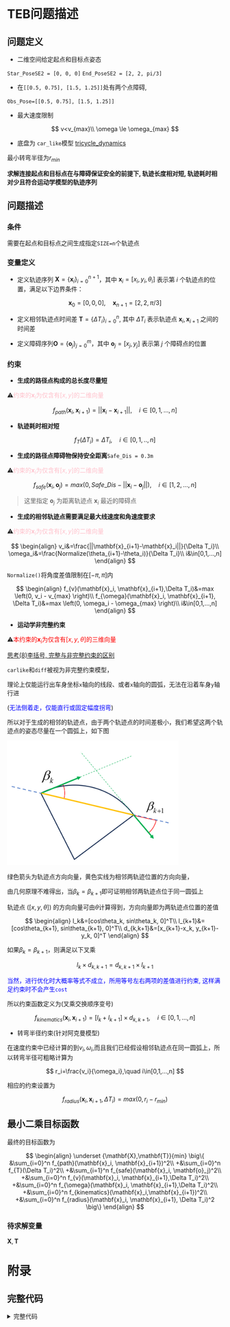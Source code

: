 # TEB问题描述

## 问题定义

- 二维空间给定起点和目标点姿态

`Star_PoseSE2 = [0, 0, 0]`
`End_PoseSE2 = [2, 2, pi/3]`

- 在`[[0.5, 0.75], [1.5, 1.25]]`处有两个点障碍,

`Obs_Pose=[[0.5, 0.75], [1.5, 1.25]]`

- 最大速度限制

$$
v<v_{max}\\
\omega \le \omega_{max}
$$

- 底盘为 `car_like`模型 [tricycle_dynamics](/Kinetics/tricycle_Kinetics.md)

最小转弯半径为$r_{min}$

**求解连接起点和目标点在与障碍保证安全的前提下, 轨迹长度相对短, 轨迹耗时相对少且符合运动学模型的轨迹序列**

## 问题描述

### 条件

需要在起点和目标点之间生成指定`SIZE=n`个轨迹点

### 变量定义

- 定义轨迹序列 $\mathbf{X} = \{ \mathbf{x}_i \}_{i=0}^{n+1}$，其中 $\mathbf{x}_i = [x_i, y_i, \theta_i]$ 表示第 $i$ 个轨迹点的位置，满足以下边界条件：

$$
\mathbf{x}_0 = [0, 0, 0], \quad \mathbf{x}_{n+1} = [2, 2, \pi/3]
$$

- 定义相邻轨迹点时间差 $\mathbf{T} = \{ \Delta T_i \}_{i=0}^{n}$, 其中 $\Delta T_i$ 表示轨迹点 $\mathbf{x}_i, \mathbf{x}_{i+1}$ 之间的时间差

- 定义障碍序列$\mathbf{O}=\{\mathbf{o}_j \}_{j=0}^m$，其中 $\mathbf{o}_j = [x_j, y_j]$ 表示第 $j$ 个障碍点的位置


### 约束

- **生成的路径点构成的总长度尽量短**

⚠️<font color='pink'>约束的$\mathbf{x}_i$为仅含有$[x,y]$的二维向量</font>

$$
f_{path}(\mathbf{x}_i, \mathbf{x}_{i+1})=||\mathbf{x}_i-\mathbf{x}_{i+1}||,\quad i\in[0,1,...,n]
$$

- **轨迹耗时相对短**

$$
f_{T}(\Delta T_i)=\Delta T_i,\quad i\in[0,1,..,n]
$$

- **生成的路径点障碍物保持安全距离**`Safe_Dis = 0.3m`

⚠️<font color='pink'>约束的$\mathbf{x}_i$为仅含有$[x,y]$的二维向量</font>

$$
f_{safe}(\mathbf{x}_i, \mathbf{o}_j)=max \left( 0,Safe\_Dis-||\mathbf{x}_i - \mathbf{o}_j||\right),\quad i\in[1,2,...,n]
$$

> 这里指定 $\mathbf{o}_j$ 为距离轨迹点 $\mathbf{x}_i$ 最近的障碍点

- **生成的相邻轨迹点需要满足最大线速度和角速度要求**

⚠️<font color='pink'>约束的$\mathbf{x}_i$为仅含有$[x,y]$的二维向量</font>

$$
\begin{align}
v_i&=\frac{||\mathbf{x}_{i+1}-\mathbf{x}_i||}{\Delta T_i}\\
\omega_i&=\frac{Normalize(\theta_{i+1}-\theta_i)}{\Delta T_i}\\
i&\in[0,1,...,n]
\end{align}
$$

`Normalize()`将角度差值限制在$[-\pi, \pi]$内

$$
\begin{align}
f_{v}(\mathbf{x}_i, \mathbf{x}_{i+1},\Delta T_i)&=max \left(0, v_i - v_{max} \right)\\
f_{\omega}(\mathbf{x}_i, \mathbf{x}_{i+1}, \Delta T_i)&=max \left(0, \omega_i - \omega_{max} \right)\\
i&\in[0,1,...,n]
\end{align}
$$

- **运动学非完整约束**

⚠️<font color='red'>本约束的$\mathbf{x}_i$为仅含有$[x,y,\theta]$的三维向量</font>

[思考(8)李括号, 完整与非完整约束的区别](https://zhuanlan.zhihu.com/p/48662038)

`carlike`和`diff`被视为非完整约束模型，

理论上仅能运行出车身坐标`x`轴向的线段、或者`x`轴向的圆弧，无法在沿着车身`y`轴行进

(<font color='blue'>无法侧着走，仅能直行或固定幅度拐弯</font>)

所以对于生成的相邻的轨迹点，由于两个轨迹点的时间差极小，我们希望这两个轨迹点的姿态尽量在一个圆弧上，如下图

<img  src="picture/demo.png" width="400" />

绿色箭头为轨迹点方向向量，黄色实线为相邻两轨迹位置的方向向量，

由几何原理不难得出，当$\beta_k=\beta_{k+1}$即可证明相邻两轨迹点位于同一圆弧上

轨迹点 ($[x,y,\theta]$) 的方向向量可由$\theta$计算得到，方向向量即为两轨迹点位置的差值

$$
\begin{align}
l_k&=[cos\theta_k, sin\theta_k, 0]^T\\
l_{k+1}&=[cos\theta_{k+1}, sin\theta_{k+1}, 0]^T\\
d_{k,k+1}&=[x_{k+1}-x_k, y_{k+1}-y_k, 0]^T
\end{align}
$$

如果$\beta_k=\beta_{k+1}$，则满足以下叉乘

$$
l_k\times d_{k,k+1}=d_{k,k+1}\times l_{k+1}
$$

<font color='blue'>当然，进行优化时大概率等式不成立，所用等号左右两项的差值进行约束, 这样满足约束时不会产生`cost`</font>

所以约束函数定义为(叉乘交换顺序变号)

$$
f_{kinematics}(\mathbf{x}_i,\mathbf{x}_{i+1})=[l_k+l_{k+1}]\times d_{k,k+1},\quad i\in[0,1,...,n]
$$

- 转弯半径约束(针对阿克曼模型)

在速度约束中已经计算的到$v_i,\omega_i$,而且我们已经假设相邻轨迹点在同一圆弧上，所以转弯半径可粗略计算为

$$
r_i=\frac{v_i}{\omega_i},\quad i\in[0,1,...,n]
$$

相应的约束设置为

$$
f_{radius}(\mathbf{x}_i, \mathbf{x}_{i+1}, \Delta T_i)=max \left(0, r_i - r_{min} \right)
$$

## 最小二乘目标函数

最终的目标函数为

$$
\begin{align}
\underset {\mathbf{X},\mathbf{T}}{min} \big\{
&\sum_{i=0}^n f_{path}(\mathbf{x}_i, \mathbf{x}_{i+1})^2\\
+&\sum_{i=0}^n f_{T}(\Delta T_i)^2\\
+&\sum_{i=1}^n f_{safe}(\mathbf{x}_i, \mathbf{o}_j)^2\\
+&\sum_{i=0}^n f_{v}(\mathbf{x}_i, \mathbf{x}_{i+1},\Delta T_i)^2\\
+&\sum_{i=0}^n f_{\omega}(\mathbf{x}_i, \mathbf{x}_{i+1},\Delta T_i)^2\\
+&\sum_{i=0}^n f_{kinematics}(\mathbf{x}_i,\mathbf{x}_{i+1})^2\\
+&\sum_{i=0}^n f_{radius}(\mathbf{x}_i, \mathbf{x}_{i+1}, \Delta T_i)^2
\big\}
\end{align}
$$

### 待求解变量

$\mathbf{X},\mathbf{T}$


# 附录

## 完整代码

<details> <summary>完整代码</summary>
<pre><code> 
import numpy as np
import matplotlib.pyplot as plt
from matplotlib.patches import Circle
from scipy.optimize import minimize

class DynamicTEBPlanner:
    def __init__(self, start_pose, end_pose, initial_obstacles, n_points=10, 
                 safe_distance=0.3, v_max=1.0, omega_max=np.pi/4, r_min=0.5):
        # 初始化参数
        self.start_pose = np.array(start_pose)
        self.end_pose = np.array(end_pose)
        self.obstacles = np.array(initial_obstacles)
        self.n_points = n_points
        self.safe_distance = safe_distance
        self.v_max = v_max
        self.omega_max = omega_max
        self.r_min = r_min
        
        # 初始化轨迹
        self.poses = None
        self.dt = None
        
        # 创建图形界面
        self.fig, self.ax = plt.subplots(figsize=(10, 8))
        self.fig.canvas.mpl_connect('button_press_event', self.on_press)
        self.fig.canvas.mpl_connect('motion_notify_event', self.on_drag)
        self.fig.canvas.mpl_connect('button_release_event', self.on_release)
        
        # 障碍物拖动状态
        self.dragging = False
        self.dragged_index = -1
        self.original_position = None
        
        # 初始规划并显示
        self.optimize_trajectory()
        self.update_plot()
        
        plt.title('Dynamic Obstacle Trajectory Planning - Drag obstacles to update')
        plt.xlabel('X (m)')
        plt.ylabel('Y (m)')
        plt.grid(True)
        plt.axis('equal')
        plt.show()
    
    def _generate_initial_guess(self, poses=None):
        """生成初始猜测轨迹，可基于当前轨迹优化"""
        if poses is None or len(poses) != self.n_points + 2:
            # 初始猜测：线性插值
            x_vals = np.linspace(self.start_pose[0], self.end_pose[0], self.n_points + 2)
            y_vals = np.linspace(self.start_pose[1], self.end_pose[1], self.n_points + 2)
            theta_vals = np.linspace(self.start_pose[2], self.end_pose[2], self.n_points + 2)
            total_time = 5.0
            dt_vals = np.ones(self.n_points + 1) * (total_time / (self.n_points + 1))
        else:
            # 基于当前轨迹的扰动作为初始猜测，加速收敛
            x_vals = poses[:, 0]
            y_vals = poses[:, 1]
            theta_vals = poses[:, 2]
            dt_vals = np.ones(self.n_points + 1) * (sum(self.dt) / (self.n_points + 1)) if self.dt is not None else np.ones(self.n_points + 1) * 0.5
        
        x = np.zeros(3 * self.n_points + (self.n_points + 1))
        for i in range(self.n_points):
            x[3*i:3*i+3] = [x_vals[i+1], y_vals[i+1], theta_vals[i+1]]
        x[3*self.n_points:] = dt_vals
        
        return x
    
    def _extract_variables(self, x):
        """从解向量中提取轨迹点和时间间隔"""
        poses = np.zeros((self.n_points + 2, 3))
        poses[0] = self.start_pose
        poses[-1] = self.end_pose
        
        for i in range(self.n_points):
            poses[i+1] = x[3*i:3*i+3]
            
        dt = x[3*self.n_points:]
        return poses, dt
    
    def _compute_cost(self, x):
        """计算目标函数值"""
        poses, dt = self._extract_variables(x)
        total_cost = 0.0
        
        # 路径长度代价
        path_cost = 0.0
        for i in range(self.n_points + 1):
            dx = poses[i+1, 0] - poses[i, 0]
            dy = poses[i+1, 1] - poses[i, 1]
            path_cost += dx**2 + dy**2
        total_cost += path_cost
        
        # 时间代价
        time_cost = sum(dt**2)
        total_cost += time_cost
        
        # 安全距离代价
        safety_cost = 0.0
        for i in range(1, self.n_points + 1):
            min_dist = min(np.sqrt((poses[i, 0] - obs[0])** 2 + (poses[i, 1] - obs[1])**2) for obs in self.obstacles)
            safety_cost += max(0, self.safe_distance - min_dist)** 2
        total_cost += safety_cost * 300  # 增加安全代价权重
        
        # 速度和角速度代价
        vel_cost = 0.0
        omega_cost = 0.0
        radius_cost = 0.0
        
        for i in range(self.n_points + 1):
            dx = poses[i+1, 0] - poses[i, 0]
            dy = poses[i+1, 1] - poses[i, 1]
            dist = np.sqrt(dx**2 + dy**2)
            v = dist / dt[i] if dt[i] > 0 else 0.0
            vel_cost += max(0, v - self.v_max)**2
            
            d_theta = poses[i+1, 2] - poses[i, 2]
            d_theta = (d_theta + np.pi) % (2 * np.pi) - np.pi  # 归一化角度
            omega = d_theta / dt[i] if dt[i] > 0 else 0.0
            omega_cost += max(0, abs(omega) - self.omega_max)** 2
            
            if abs(omega) > 1e-6:
                r = abs(v / omega)
                radius_cost += max(0, self.r_min - r)**2 * 5  # 增加转弯半径权重
        
        total_cost += vel_cost + omega_cost + radius_cost
        
        # 运动学约束代价
        kinematic_cost = 0.0
        for i in range(self.n_points + 1):
            l_k = np.array([np.cos(poses[i, 2]), np.sin(poses[i, 2]), 0])
            l_k1 = np.array([np.cos(poses[i+1, 2]), np.sin(poses[i+1, 2]), 0])
            d_k = np.array([poses[i+1, 0] - poses[i, 0], poses[i+1, 1] - poses[i, 1], 0])
            cross_product = np.cross(l_k + l_k1, d_k)
            kinematic_cost += cross_product[2]**2 * 5  # 增加运动学约束权重
        
        total_cost += kinematic_cost*100
        
        return total_cost
    
    def optimize_trajectory(self):
        """执行轨迹优化"""
        # 基于当前轨迹生成初始猜测（加速收敛）
        initial_guess = self._generate_initial_guess(self.poses)
        
        # 设置边界约束
        bounds = []
        for _ in range(self.n_points):
            bounds.extend([(-5, 5), (-5, 5), (-np.pi, np.pi)])  # x, y, theta范围
        for _ in range(self.n_points + 1):
            bounds.append((0.1, 2.0))  # 时间间隔范围
        
        # 执行优化
        result = minimize(self._compute_cost, initial_guess, method='L-BFGS-B', bounds=bounds, options={'maxiter': 50})
        self.poses, self.dt = self._extract_variables(result.x)
    
    def update_plot(self):
        """更新绘图显示（修改了障碍物可视化部分）"""
        self.ax.clear()
        
        # 绘制轨迹
        if self.poses is not None:
            self.ax.plot(self.poses[:, 0], self.poses[:, 1], 'b-', linewidth=2, label='Optimized Trajectory')
            
            # 绘制方向箭头
            for i in range(0, len(self.poses), max(1, len(self.poses)//10)):
                x, y, theta = self.poses[i]
                self.ax.arrow(x, y, 0.15 * np.cos(theta), 0.15 * np.sin(theta),
                             head_width=0.08, head_length=0.1, fc='blue', ec='blue')
        
        # 绘制起点和终点
        self.ax.plot(self.start_pose[0], self.start_pose[1], 'go', markersize=12, label='Start')
        self.ax.plot(self.end_pose[0], self.end_pose[1], 'ro', markersize=12, label='Goal')
        
        # 绘制障碍物（带安全距离区域）- 修改部分
        for idx, obs in enumerate(self.obstacles):
            # 安全区域（红色虚线圆）
            circle = plt.Circle(obs, self.safe_distance, color='r', fill=False, linestyle='--')
            self.ax.add_patch(circle)
            # 障碍物本身（黑色方块）
            self.ax.plot(obs[0], obs[1], 'ks', markersize=12, label='Obstacle' if idx == 0 else "")
        
        self.ax.legend()
        self.ax.grid(True)
        self.ax.axis('equal')
        self.fig.canvas.draw_idle()
    
    def on_press(self, event):
        """鼠标按下事件：判断是否点击障碍物"""
        if event.inaxes != self.ax:
            return
        
        # 检查是否点击了障碍物
        for i, obs in enumerate(self.obstacles):
            dist = np.sqrt((event.xdata - obs[0])** 2 + (event.ydata - obs[1])**2)
            if dist < 0.2:  # 点击范围阈值
                self.dragging = True
                self.dragged_index = i
                self.original_position = obs.copy()
                break
    
    def on_drag(self, event):
        """鼠标拖动事件：更新障碍物位置并重新规划"""
        if not self.dragging or event.inaxes != self.ax:
            return
        
        # 更新障碍物位置
        self.obstacles[self.dragged_index] = [event.xdata, event.ydata]
        
        # 重新规划轨迹（降低优化迭代次数以提高响应速度）
        self.optimize_trajectory()
        
        # 更新显示
        self.update_plot()
    
    def on_release(self, event):
        """鼠标释放事件：结束拖动"""
        self.dragging = False
        self.dragged_index = -1

# 运行程序
if __name__ == "__main__":
    # 初始参数
    start_pose = [0, 0, -np.pi]
    end_pose = [2, 2, np.pi/3]
    initial_obstacles = [[0.5, 0.75], [1.5, 1.25]]
    
    # 启动动态规划UI
    app = DynamicTEBPlanner(
        start_pose=start_pose,
        end_pose=end_pose,
        initial_obstacles=initial_obstacles,
        n_points=10,  # 中间轨迹点数量
        safe_distance=0.3,
        v_max=1.0,
        omega_max=np.pi/4,
        r_min=0.5
    )
</code></pre>
</details>
